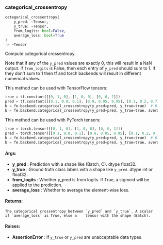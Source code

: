 

### categorical_crossentropy
```python
categorical_crossentropy(
	y_pred: ~Tensor,
	y_true: ~Tensor,
	from_logits: bool=False,
	average_loss: bool=True
)
-> ~Tensor
```
Compute categorical crossentropy.

Note that if any of the `y_pred` values are exactly 0, this will result in a NaN output. If `from_logits` is
False, then each entry of `y_pred` should sum to 1. If they don't sum to 1 then tf and torch backends will
result in different numerical values.

This method can be used with TensorFlow tensors:
```python
true = tf.constant([[0, 1, 0], [1, 0, 0], [0, 0, 1]])
pred = tf.constant([[0.1, 0.8, 0.1], [0.9, 0.05, 0.05], [0.1, 0.2, 0.7]])
b = fe.backend.categorical_crossentropy(y_pred=pred, y_true=true)  # 0.228
b = fe.backend.categorical_crossentropy(y_pred=pred, y_true=true, average_loss=False)  # [0.223, 0.105, 0.356]
```

This method can be used with PyTorch tensors:
```python
true = torch.tensor([[0, 1, 0], [1, 0, 0], [0, 0, 1]])
pred = torch.tensor([[0.1, 0.8, 0.1], [0.9, 0.05, 0.05], [0.1, 0.2, 0.7]])
b = fe.backend.categorical_crossentropy(y_pred=pred, y_true=true)  # 0.228
b = fe.backend.categorical_crossentropy(y_pred=pred, y_true=true, average_loss=False)  # [0.223, 0.105, 0.356]
```


#### Args:

* **y_pred** :  Prediction with a shape like (Batch, C). dtype float32.
* **y_true** :  Ground truth class labels with a shape like `y_pred`. dtype int or float32.
* **from_logits** :  Whether y_pred is from logits. If True, a sigmoid will be applied to the prediction.
* **average_loss** :  Whether to average the element-wise loss.

#### Returns:
    The categorical crossentropy between `y_pred` and `y_true`. A scalar if `average_loss` is True, else a    tensor with the shape (Batch).

#### Raises:

* **AssertionError** :  If `y_true` or `y_pred` are unacceptable data types.